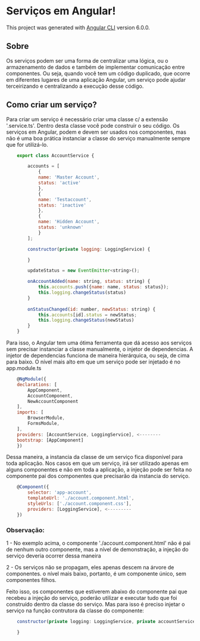 # Serviços em Angular!

This project was generated with [Angular CLI](https://github.com/angular/angular-cli) version 6.0.0.

## Sobre 
<p>Os serviços podem ser uma forma de centralizar uma lógica, ou o armazenamento de dados e também de implementar comunicação entre componentes. Ou seja, quando você tem um código duplicado, que ocorre em diferentes lugares de uma aplicação Angular, um serviço pode ajudar terceirizando e centralizando a execução desse código.</p>

## Como criar um serviço?

<p>Para criar um serviço é necessário criar uma classe c/ a extensão '.service.ts'. Dentro desta classe você pode construir o seu código. Os serviços em Angular, podem e devem ser usados nos componentes, mas não é uma boa prática instanciar a classe do serviço manualmente sempre que for utilizá-lo.</p>

```javascript
    export class AccountService {

        accounts = [
            {
            name: 'Master Account',
            status: 'active'
            },
            {
            name: 'Testaccount',
            status: 'inactive'
            },
            {
            name: 'Hidden Account',
            status: 'unknown'
            }
        ];

        constructor(private logging: LoggingService) {

        }

        updateStatus = new EventEmitter<string>();

        onAccountAdded(name: string, status: string) {
            this.accounts.push({name: name, status: status});
            this.logging.changeStatus(status)
        }
        
        onStatusChanged(id: number, newStatus: string) {
            this.accounts[id].status = newStatus;
            this.logging.changeStatus(newStatus)
        }
    } 
```

<p> Para isso, o Angular tem uma ótima ferramenta que dá acesso aos serviços sem precisar instanciar a classe manualmente, o injetor de dependencias. A injetor de dependencias funciona de maneira hierárquica, ou seja, de cima para baixo. O nível mais alto em que um serviço pode ser injetado é no app.module.ts</p>

```javascript
    @NgModule({
    declarations: [
        AppComponent,
        AccountComponent,
        NewAccountComponent
    ],
    imports: [
        BrowserModule,
        FormsModule,
    ],
    providers: [AccountService, LoggingService], <--------
    bootstrap: [AppComponent]
    })
```
<p>Dessa maneira, a instancia da classe de um serviço fica disponível para toda aplicação. Nos casos em que um serviço, irá ser utilizado apenas em alguns componentes e não em toda a aplicação, a injeção pode ser feita no componente pai dos componentes que precisarão da instancia do serviço.</p>

```javascript
    @Component({
        selector: 'app-account',
        templateUrl: './account.component.html',
        styleUrls: ['./account.component.css'],
        providers: [LoggingService], <---------
    })
```

<h3>Observação:</h3>
<p> 1 - No exemplo acima, o componente './account.component.html' não é pai de nenhum outro componente, mas a nível de demonstração, a injeção do serviço deveria ocorrer dessa maneira</p>
<p> 2 - Os serviços não se propagam, eles apenas descem na árvore de componentes. o nível mais baixo, portanto, é um componente único, sem componentes filhos.</p>

<p>Feito isso, os componentes que estiverem abaixo do componente pai que recebeu a injeção do serviço, poderão utilizar e executar tudo que foi construído dentro da classe do serviço. Mas para isso é preciso injetar o serviço na função contrutora da classe do componente:</p>

```javascript
    constructor(private logging: LoggingService, private accountService: AccountService) {

    }
```